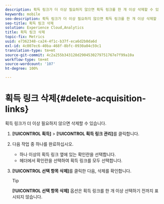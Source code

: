 ```yaml
---
description: 획득 링크가 더 이상 필요하지 않으면 획득 링크를 한 개 이상 삭제할 수 있습니다.
keywords: mobile
seo-description: 획득 링크가 더 이상 필요하지 않으면 획득 링크를 한 개 이상 삭제할 수 있습니다.
seo-title: 획득 링크 삭제
solution: Experience Cloud,Analytics
title: 획득 링크 삭제
topic-fix: Metrics
uuid: e7362348-ca24-4f1c-b37f-eca6d2b0da6d
exl-id: 4c007ec6-40ba-468f-8bfc-0930a04c59c1
translation-type: tm+mt
source-git-commit: 4c2a255b343128d2904530279751767e7f99a10a
workflow-type: tm+mt
source-wordcount: '107'
ht-degree: 100%

---
```


# 획득 링크 삭제{#delete-acquisition-links}

획득 링크가 더 이상 필요하지 않으면 삭제할 수 있습니다.

1. **[!UICONTROL 획득]** > **[!UICONTROL 획득 링크 관리]**&#x200B;를 클릭합니다.
1. 다음 작업 중 하나를 완료하십시오.

   * 하나 이상의 획득 링크 옆에 있는 확인란을 선택합니다.
   * 헤더에서 확인란을 선택하여 획득 링크를 모두 선택합니다.

1. **[!UICONTROL 선택 항목 삭제]**&#x200B;를 클릭한 다음, 삭제를 확인합니다.

   >[!TIP]
   >
   >**[!UICONTROL 선택 항목 삭제]** 옵션은 획득 링크를 한 개 이상 선택하기 전까지 표시되지 않습니다.
